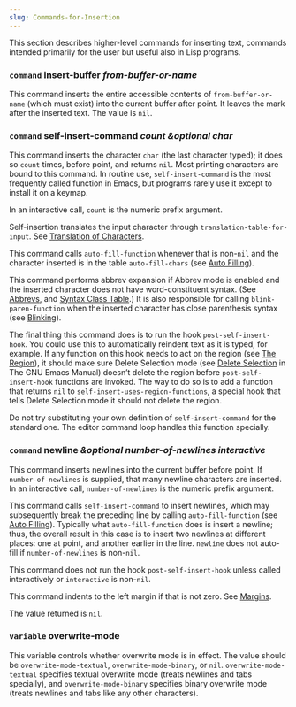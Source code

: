 ```yaml
---
slug: Commands-for-Insertion
---
```


This section describes higher-level commands for inserting text, commands intended primarily for the user but useful also in Lisp programs.

### <span className="tag command">`command`</span> **insert-buffer** *from-buffer-or-name*

This command inserts the entire accessible contents of `from-buffer-or-name` (which must exist) into the current buffer after point. It leaves the mark after the inserted text. The value is `nil`.

### <span className="tag command">`command`</span> **self-insert-command** *count \&optional char*

This command inserts the character `char` (the last character typed); it does so `count` times, before point, and returns `nil`. Most printing characters are bound to this command. In routine use, `self-insert-command` is the most frequently called function in Emacs, but programs rarely use it except to install it on a keymap.

In an interactive call, `count` is the numeric prefix argument.

Self-insertion translates the input character through `translation-table-for-input`. See [Translation of Characters](Translation-of-Characters).

This command calls `auto-fill-function` whenever that is non-`nil` and the character inserted is in the table `auto-fill-chars` (see [Auto Filling](Auto-Filling)).

This command performs abbrev expansion if Abbrev mode is enabled and the inserted character does not have word-constituent syntax. (See [Abbrevs](Abbrevs), and [Syntax Class Table](Syntax-Class-Table).) It is also responsible for calling `blink-paren-function` when the inserted character has close parenthesis syntax (see [Blinking](Blinking)).

The final thing this command does is to run the hook `post-self-insert-hook`. You could use this to automatically reindent text as it is typed, for example. If any function on this hook needs to act on the region (see [The Region](The-Region)), it should make sure Delete Selection mode (see [Delete Selection](https://www.gnu.org/software/emacs/manual/html_mono/emacs.html#Using-Region) in The GNU Emacs Manual) doesn’t delete the region before `post-self-insert-hook` functions are invoked. The way to do so is to add a function that returns `nil` to `self-insert-uses-region-functions`, a special hook that tells Delete Selection mode it should not delete the region.

Do not try substituting your own definition of `self-insert-command` for the standard one. The editor command loop handles this function specially.

### <span className="tag command">`command`</span> **newline** *\&optional number-of-newlines interactive*

This command inserts newlines into the current buffer before point. If `number-of-newlines` is supplied, that many newline characters are inserted. In an interactive call, `number-of-newlines` is the numeric prefix argument.

This command calls `self-insert-command` to insert newlines, which may subsequently break the preceding line by calling `auto-fill-function` (see [Auto Filling](Auto-Filling)). Typically what `auto-fill-function` does is insert a newline; thus, the overall result in this case is to insert two newlines at different places: one at point, and another earlier in the line. `newline` does not auto-fill if `number-of-newlines` is non-`nil`.

This command does not run the hook `post-self-insert-hook` unless called interactively or `interactive` is non-`nil`.

This command indents to the left margin if that is not zero. See [Margins](Margins).

The value returned is `nil`.

### <span className="tag variable">`variable`</span> **overwrite-mode**

This variable controls whether overwrite mode is in effect. The value should be `overwrite-mode-textual`, `overwrite-mode-binary`, or `nil`. `overwrite-mode-textual` specifies textual overwrite mode (treats newlines and tabs specially), and `overwrite-mode-binary` specifies binary overwrite mode (treats newlines and tabs like any other characters).
